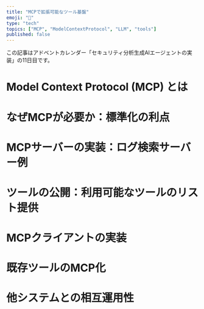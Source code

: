 ```yaml
---
title: "MCPで拡張可能なツール基盤"
emoji: "🔌"
type: "tech"
topics: ["MCP", "ModelContextProtocol", "LLM", "tools"]
published: false
---
```


この記事はアドベントカレンダー「セキュリティ分析生成AIエージェントの実装」の11日目です。

# Model Context Protocol (MCP) とは

# なぜMCPが必要か：標準化の利点

# MCPサーバーの実装：ログ検索サーバー例

# ツールの公開：利用可能なツールのリスト提供

# MCPクライアントの実装

# 既存ツールのMCP化

# 他システムとの相互運用性
